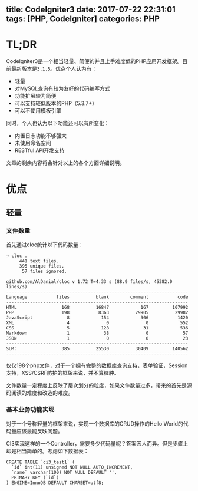 title: CodeIgniter3
date: 2017-07-22 22:31:01
tags: [PHP, CodeIgniter]
categories: PHP
---

# TL;DR

CodeIgniter3是一个相当轻量、简便的并且上手难度低的PHP应用开发框架。目前最新版本是`3.1.5`。优点个人认为有：

+ 轻量
+ 对MySQL查询有较为友好的代码编写方式
+ 功能扩展较为简便
+ 可以支持较低版本的PHP（5.3.7+）
+ 可以不使用模板引擎

同时，个人也认为以下功能还可以有所变化：

+ 内置日志功能不够强大
+ 未使用命名空间
+ RESTful API开发支持

文章的剩余内容将会针对以上的各个方面详细说明。

<!-- more -->

# 优点

## 轻量

### 文件数量

首先通过cloc统计以下代码数量：

```
→ cloc .
     441 text files.
     395 unique files.
      57 files ignored.

github.com/AlDanial/cloc v 1.72 T=4.33 s (88.9 files/s, 45382.0 lines/s)
---------------------------------------------------------------------
Language           files          blank        comment           code
---------------------------------------------------------------------
HTML                 168          16847            167         107992
PHP                  198           8363          29905          29982
JavaScript             8            154            306           1420
XML                    4              0              0            552
CSS                    5            128             31            536
Markdown               1             38              0             57
JSON                   1              0              0             23
---------------------------------------------------------------------
SUM:                 385          25530          30409         140562
---------------------------------------------------------------------

```

仅仅198个php文件，对于一个拥有完整的数据库查询支持，表单验证，Session支持，XSS/CSRF防护的框架来说，并不算臃肿。

文件数量一定程度上反映了层次划分的粒度，如果文件数量过多，带来的首先是源码阅读的难度和改造的难度。

### 基本业务功能实现

对于一个号称轻量的框架来说，实现一个数据库的CRUD操作的Hello World的代码量应该最能反映问题。

CI3实现这样的一个Controller，需要多少代码量呢？答案因人而异。但是步骤上却是相当简单的。考虑如下数据表：

```
CREATE TABLE `ci3_test1` (
  `id` int(11) unsigned NOT NULL AUTO_INCREMENT,
  `name` varchar(100) NOT NULL DEFAULT '',
  PRIMARY KEY (`id`)
) ENGINE=InnoDB DEFAULT CHARSET=utf8;
```





